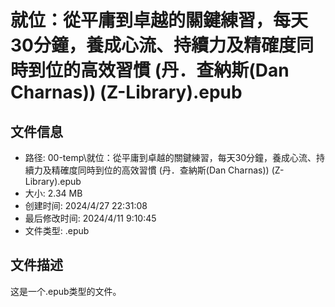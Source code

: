﻿# 就位：從平庸到卓越的關鍵練習，每天30分鐘，養成心流、持續力及精確度同時到位的高效習慣 (丹．查納斯(Dan Charnas)) (Z-Library).epub

## 文件信息
- 路径: 00-temp\就位：從平庸到卓越的關鍵練習，每天30分鐘，養成心流、持續力及精確度同時到位的高效習慣 (丹．查納斯(Dan Charnas)) (Z-Library).epub
- 大小: 2.34 MB
- 创建时间: 2024/4/27 22:31:08
- 最后修改时间: 2024/4/11 9:10:45
- 文件类型: .epub

## 文件描述
这是一个.epub类型的文件。

